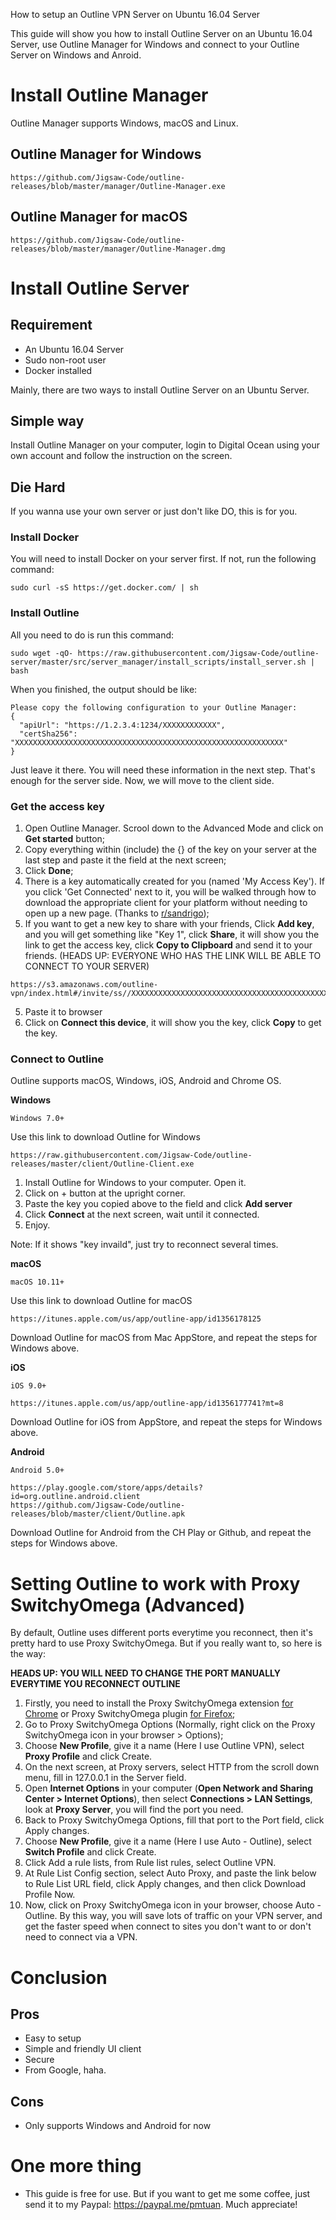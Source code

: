 How to setup an Outline VPN Server on Ubuntu 16.04 Server

This guide will show you how to install Outline Server on an Ubuntu 16.04 Server, use Outline Manager for Windows and connect to your Outline Server on Windows and Anroid.

# Install Outline Manager

Outline Manager supports Windows, macOS and Linux.

## Outline Manager for Windows
~~~~
https://github.com/Jigsaw-Code/outline-releases/blob/master/manager/Outline-Manager.exe
~~~~

## Outline Manager for macOS
~~~~
https://github.com/Jigsaw-Code/outline-releases/blob/master/manager/Outline-Manager.dmg
~~~~

# Install Outline Server

## Requirement
* An Ubuntu 16.04 Server
* Sudo non-root user
* Docker installed

Mainly, there are two ways to install Outline Server on an Ubuntu Server.

## Simple way

Install Outline Manager on your computer, login to Digital Ocean using your own account and follow the instruction on the screen.

## Die Hard

If you wanna use your own server or just don't like DO, this is for you.

### Install Docker

You will need to install Docker on your server first. If not, run the following command:

~~~~
sudo curl -sS https://get.docker.com/ | sh
~~~~

### Install Outline

All you need to do is run this command:

~~~~
sudo wget -qO- https://raw.githubusercontent.com/Jigsaw-Code/outline-server/master/src/server_manager/install_scripts/install_server.sh | bash
~~~~

When you finished, the output should be like:

~~~~
Please copy the following configuration to your Outline Manager:
{ 
  "apiUrl": "https://1.2.3.4:1234/XXXXXXXXXXXX", 
  "certSha256": "XXXXXXXXXXXXXXXXXXXXXXXXXXXXXXXXXXXXXXXXXXXXXXXXXXXXXXXXXXXX" 
}
~~~~

Just leave it there. You will need these information in the next step. That's enough for the server side. Now, we will move to the client side.

### Get the access key

1. Open Outline Manager. Scrool down to the Advanced Mode and click on **Get started** button;
2. Copy everything within (include) the {}  of the key on your server at the last step and paste it the field at the next screen;
3. Click **Done**;
4. There is a key automatically created for you (named 'My Access Key'). If you click 'Get Connected' next to it, you will be walked through how to download the appropriate client for your platform without needing to open up a new page. (Thanks to [r/sandrigo](https://www.reddit.com/user/sandrigo));
5. If you want to get a new key to share with your friends, Click **Add key**, and you will get something like "Key 1", click **Share**, it will show you the link to get the access key, click **Copy to Clipboard** and send it to your friends. (HEADS UP: EVERYONE WHO HAS THE LINK WILL BE ABLE TO CONNECT TO YOUR SERVER)

~~~~
https://s3.amazonaws.com/outline-vpn/index.html#/invite/ss//XXXXXXXXXXXXXXXXXXXXXXXXXXXXXXXXXXXXXXXXXXXXXXXXXX
~~~~

5. Paste it to browser
6. Click on **Connect this device**, it will show you the key, click **Copy** to get the key.

### Connect to Outline

Outline supports macOS, Windows, iOS, Android and Chrome OS.

**Windows**

~~~~
Windows 7.0+
~~~~

Use this link to download Outline for Windows
~~~~
https://raw.githubusercontent.com/Jigsaw-Code/outline-releases/master/client/Outline-Client.exe
~~~~

1. Install Outline for Windows to your computer. Open it.
2. Click on + button at the upright corner.
3. Paste the key you copied above to the field and click **Add server**
4. Click **Connect** at the next screen, wait until it connected.
5. Enjoy.

Note: If it shows "key invaild", just try to reconnect several times.

**macOS**

~~~~
macOS 10.11+
~~~~

Use this link to download Outline for macOS
~~~~
https://itunes.apple.com/us/app/outline-app/id1356178125
~~~~

Download Outline for macOS from Mac AppStore, and repeat the steps for Windows above.

**iOS**

~~~~
iOS 9.0+
~~~~

~~~~
https://itunes.apple.com/us/app/outline-app/id1356177741?mt=8
~~~~

Download Outline for iOS from AppStore, and repeat the steps for Windows above.

**Android**

~~~~
Android 5.0+
~~~~

~~~~
https://play.google.com/store/apps/details?id=org.outline.android.client
https://github.com/Jigsaw-Code/outline-releases/blob/master/client/Outline.apk
~~~~

Download Outline for Android from the CH Play or Github, and repeat the steps for Windows above.

# Setting Outline to work with Proxy SwitchyOmega (Advanced)

By default, Outline uses different ports everytime you reconnect, then it's pretty hard to use Proxy SwitchyOmega. But if you really want to, so here is the way:

**HEADS UP: YOU WILL NEED TO CHANGE THE PORT MANUALLY EVERYTIME YOU RECONNECT OUTLINE**

1. Firstly, you need to install the Proxy SwitchyOmega extension [for Chrome](https://chrome.google.com/webstore/detail/padekgcemlokbadohgkifijomclgjgif) or Proxy SwitchyOmega plugin [for Firefox](https://addons.mozilla.org/en-US/firefox/addon/switchyomega/);
2. Go to Proxy SwitchyOmega Options (Normally, right click on the Proxy SwitchyOmega icon in your browser > Options);
3. Choose **New Profile**, give it a name (Here I use Outline VPN), select **Proxy Profile** and click Create.
4. On the next screen, at Proxy servers, select HTTP from the scroll down menu, fill in 127.0.0.1 in the Server field.
5. Open **Internet Options** in your computer (**Open Network and Sharing Center > Internet Options**), then select **Connections > LAN Settings**, look at **Proxy Server**, you will find the port you need.
6. Back to Proxy SwitchyOmega Options, fill that port to the Port field, click Apply changes.
7. Choose **New Profile**, give it a name (Here I use Auto - Outline), select **Switch Profile** and click Create.
8. Click Add a rule lists, from Rule list rules, select Outline VPN.
9. At Rule List Config section, select Auto Proxy, and paste the link below to Rule List URL field, click Apply changes, and then click Download Profile Now.
10. Now, click on Proxy SwitchyOmega icon in your browser, choose Auto - Outline. By this way, you will save lots of traffic on your VPN server, and get the faster speed when connect to sites you don't want to or don't need to connect via a VPN.

# Conclusion

## Pros
- Easy to setup
- Simple and friendly UI client
- Secure
- From Google, haha.

## Cons
- Only supports Windows and Android for now

# One more thing
- This guide is free for use. But if you want to get me some coffee, just send it to my Paypal: https://paypal.me/pmtuan. Much appreciate!